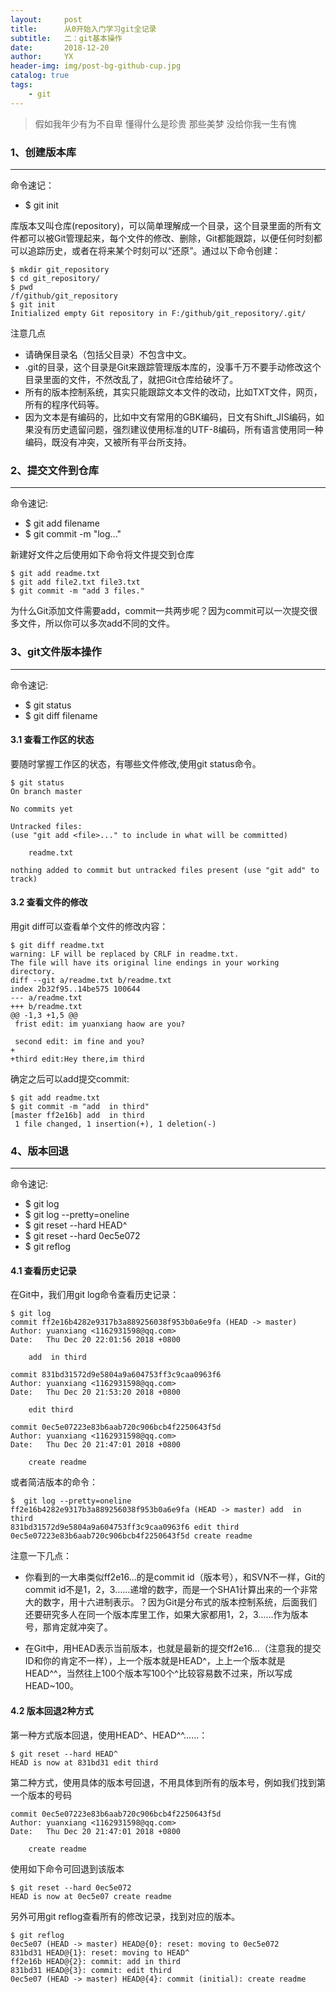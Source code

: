 ```yaml
---
layout:     post
title:      从0开始入门学习git全记录
subtitle:   二：git基本操作
date:       2018-12-20
author:     YX
header-img: img/post-bg-github-cup.jpg
catalog: true
tags:
    - git
---
```


> 假如我年少有为不自卑 懂得什么是珍贵
> 那些美梦 没给你我一生有愧


### 1、创建版本库 
---
命令速记：

- $ git init


库版本又叫仓库(repository)，可以简单理解成一个目录，这个目录里面的所有文件都可以被Git管理起来，每个文件的修改、删除，Git都能跟踪，以便任何时刻都可以追踪历史，或者在将来某个时刻可以“还原”。通过以下命令创建：
	
	$ mkdir git_repository
	$ cd git_repository/
	$ pwd
	/f/github/git_repository
	$ git init
	Initialized empty Git repository in F:/github/git_repository/.git/

注意几点

- 请确保目录名（包括父目录）不包含中文。
- .git的目录，这个目录是Git来跟踪管理版本库的，没事千万不要手动修改这个目录里面的文件，不然改乱了，就把Git仓库给破坏了。
- 所有的版本控制系统，其实只能跟踪文本文件的改动，比如TXT文件，网页，所有的程序代码等。
- 因为文本是有编码的，比如中文有常用的GBK编码，日文有Shift_JIS编码，如果没有历史遗留问题，强烈建议使用标准的UTF-8编码，所有语言使用同一种编码，既没有冲突，又被所有平台所支持。

### 2、提交文件到仓库
---
命令速记: 

- $ git add filename
- $ git commit -m "log..."

新建好文件之后使用如下命令将文件提交到仓库

	$ git add readme.txt
	$ git add file2.txt file3.txt
	$ git commit -m "add 3 files."

为什么Git添加文件需要add，commit一共两步呢？因为commit可以一次提交很多文件，所以你可以多次add不同的文件。

### 3、git文件版本操作
---
命令速记:

- $ git status 
- $ git diff filename

#### 3.1 查看工作区的状态

要随时掌握工作区的状态，有哪些文件修改,使用git status命令。

	$ git status
	On branch master

	No commits yet

	Untracked files:
  	(use "git add <file>..." to include in what will be committed)

        readme.txt

	nothing added to commit but untracked files present (use "git add" to track)

#### 3.2 查看文件的修改

用git diff可以查看单个文件的修改内容：

	$ git diff readme.txt
	warning: LF will be replaced by CRLF in readme.txt.
	The file will have its original line endings in your working directory.
	diff --git a/readme.txt b/readme.txt
	index 2b32f95..14be575 100644
	--- a/readme.txt
	+++ b/readme.txt
	@@ -1,3 +1,5 @@
	 frist edit: im yuanxiang haow are you?
	
	 second edit: im fine and you?
	+
	+third edit:Hey there,im third

确定之后可以add提交commit:

	$ git add readme.txt
	$ git commit -m "add  in third"
	[master ff2e16b] add  in third
	 1 file changed, 1 insertion(+), 1 deletion(-)

### 4、版本回退
---
命令速记:

- $ git log
- $ git log --pretty=oneline
- $ git reset --hard HEAD^
- $ git reset --hard 0ec5e072
- $ git reflog

#### 4.1 查看历史记录

在Git中，我们用git log命令查看历史记录：

	$ git log
	commit ff2e16b4282e9317b3a889256038f953b0a6e9fa (HEAD -> master)
	Author: yuanxiang <1162931598@qq.com>
	Date:   Thu Dec 20 22:01:56 2018 +0800
	
	    add  in third
	
	commit 831bd31572d9e5804a9a604753ff3c9caa0963f6
	Author: yuanxiang <1162931598@qq.com>
	Date:   Thu Dec 20 21:53:20 2018 +0800
	
	    edit third
	
	commit 0ec5e07223e83b6aab720c906bcb4f2250643f5d
	Author: yuanxiang <1162931598@qq.com>
	Date:   Thu Dec 20 21:47:01 2018 +0800
	
	    create readme

或者简洁版本的命令：

	$  git log --pretty=oneline
	ff2e16b4282e9317b3a889256038f953b0a6e9fa (HEAD -> master) add  in third
	831bd31572d9e5804a9a604753ff3c9caa0963f6 edit third
	0ec5e07223e83b6aab720c906bcb4f2250643f5d create readme

注意一下几点：

- 你看到的一大串类似ff2e16...的是commit id（版本号），和SVN不一样，Git的commit id不是1，2，3……递增的数字，而是一个SHA1计算出来的一个非常大的数字，用十六进制表示。？因为Git是分布式的版本控制系统，后面我们还要研究多人在同一个版本库里工作，如果大家都用1，2，3……作为版本号，那肯定就冲突了。

- 在Git中，用HEAD表示当前版本，也就是最新的提交ff2e16...（注意我的提交ID和你的肯定不一样），上一个版本就是HEAD^，上上一个版本就是HEAD^^，当然往上100个版本写100个^比较容易数不过来，所以写成HEAD~100。

#### 4.2 版本回退2种方式

第一种方式版本回退，使用HEAD^、HEAD^^……：

	$ git reset --hard HEAD^
	HEAD is now at 831bd31 edit third

第二种方式，使用具体的版本号回退，不用具体到所有的版本号，例如我们找到第一个版本的号码

	commit 0ec5e07223e83b6aab720c906bcb4f2250643f5d
	Author: yuanxiang <1162931598@qq.com>
	Date:   Thu Dec 20 21:47:01 2018 +0800
	
	    create readme

使用如下命令可回退到该版本

	$ git reset --hard 0ec5e072
	HEAD is now at 0ec5e07 create readme

另外可用git reflog查看所有的修改记录，找到对应的版本。

	$ git reflog
	0ec5e07 (HEAD -> master) HEAD@{0}: reset: moving to 0ec5e072
	831bd31 HEAD@{1}: reset: moving to HEAD^
	ff2e16b HEAD@{2}: commit: add in third
	831bd31 HEAD@{3}: commit: edit third
	0ec5e07 (HEAD -> master) HEAD@{4}: commit (initial): create readme


